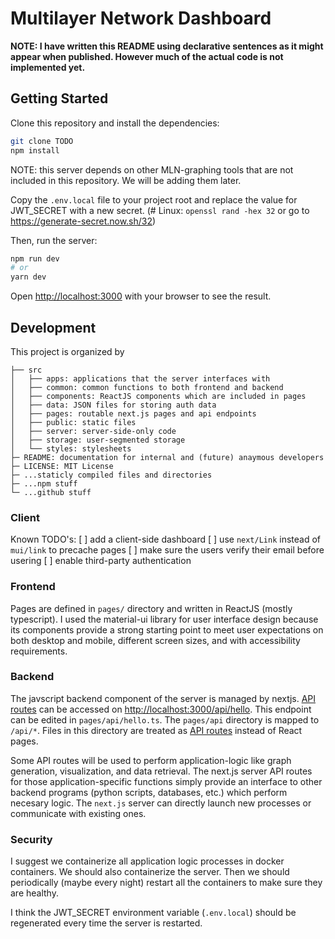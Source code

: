 # Multilayer Network Dashboard

**NOTE: I have written this README using declarative sentences as it might appear when published. However much of the actual code is not implemented yet.**

## Getting Started

Clone this repository and install the dependencies:
```bash
git clone TODO
npm install
```

NOTE: this server depends on other MLN-graphing tools that are not included in this repository. We will be adding them later.

Copy the `.env.local` file to your project root and replace the value for JWT_SECRET with a new secret. (# Linux: `openssl rand -hex 32` or go to https://generate-secret.now.sh/32)

Then, run the server:

```bash
npm run dev
# or
yarn dev
```

Open [http://localhost:3000](http://localhost:3000) with your browser to see the result.


## Development

This project is organized by
```
├── src
│   ├── apps: applications that the server interfaces with
│   ├── common: common functions to both frontend and backend
│   ├── components: ReactJS components which are included in pages
│   ├── data: JSON files for storing auth data
│   ├── pages: routable next.js pages and api endpoints
│   ├── public: static files
│   ├── server: server-side-only code
│   ├── storage: user-segmented storage
│   └── styles: stylesheets
├─ README: documentation for internal and (future) anaymous developers
├─ LICENSE: MIT License 
├─ ...staticly compiled files and directories
├─ ...npm stuff
└─ ...github stuff
```

### Client

Known TODO's:
[ ] add a client-side dashboard
[ ] use `next/Link` instead of `mui/link` to precache pages
[ ] make sure the users verify their email before usering
[ ] enable third-party authentication

### Frontend 

Pages are defined in `pages/` directory and written in ReactJS (mostly typescript). I used the material-ui library for user interface design because its components provide a strong starting point to meet user expectations on both desktop and mobile, different screen sizes, and with accessibility requirements.

### Backend

The javscript backend component of the server is managed by nextjs. [API routes](https://nextjs.org/docs/api-routes/introduction) can be accessed on [http://localhost:3000/api/hello](http://localhost:3000/api/hello). This endpoint can be edited in `pages/api/hello.ts`. The `pages/api` directory is mapped to `/api/*`. Files in this directory are treated as [API routes](https://nextjs.org/docs/api-routes/introduction) instead of React pages.

Some API routes will be used to perform application-logic like graph generation, visualization, and data retrieval. The next.js server API routes for those application-specific functions simply provide an interface to other backend programs (python scripts, databases, etc.) which perform necesary logic. The `next.js` server can directly launch new processes or communicate with existing ones. 

### Security

I suggest we containerize all application logic processes in docker containers. We should also containerize the server. Then we should periodically (maybe every night) restart all the containers to make sure they are healthy. 

I think the JWT_SECRET environment variable (`.env.local`) should be regenerated every time the server is restarted.
